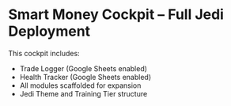 
# Smart Money Cockpit – Full Jedi Deployment

This cockpit includes:
- Trade Logger (Google Sheets enabled)
- Health Tracker (Google Sheets enabled)
- All modules scaffolded for expansion
- Jedi Theme and Training Tier structure
